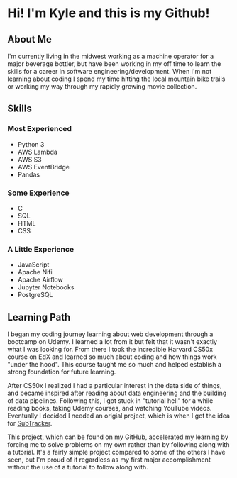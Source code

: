 # Hi! I'm Kyle and this is my Github!
## About Me
I'm currently living in the midwest working as a machine operator for a major beverage bottler, but have been working in my off time to learn the skills for a career in software engineering/development. When I'm not learning about coding I spend my time hitting the local mountain bike trails or working my way through my rapidly growing movie collection.

## Skills
### Most Experienced
* Python 3
* AWS Lambda
* AWS S3
* AWS EventBridge
* Pandas

### Some Experience
* C
* SQL
* HTML
* CSS

### A Little Experience
* JavaScript
* Apache Nifi
* Apache Airflow
* Jupyter Notebooks
* PostgreSQL

## Learning Path
I began my coding journey learning about web development through a bootcamp on Udemy. I learned a lot from it but felt that it wasn't exactly what I was looking for. From there I took the incredible Harvard CS50x course on EdX and learned so much about coding and how things work "under the hood". This course taught me so much and helped establish a strong foundation for future learning.

After CS50x I realized I had a particular interest in the data side of things, and became inspired after reading about data engineering and the building of data pipelines. Following this, I got stuck in "tutorial hell" for a while reading books, taking Udemy courses, and watching YouTube videos. Eventually I decided I needed an origial project, which is when I got the idea for [SubTracker](https://github.com/kjqmiller/SubTracker/blob/main/README.md).

This project, which can be found on my GitHub, accelerated my learning by forcing me to solve problems on my own rather than by following along with a tutorial. It's a fairly simple project compared to some of the others I have seen, but I'm proud of it regardless as my first major accomplishment without the use of a tutorial to follow along with. 


<!---
kjqmiller/kjqmiller is a ✨ special ✨ repository because its `README.md` (this file) appears on your GitHub profile.
You can click the Preview link to take a look at your changes.
--->
